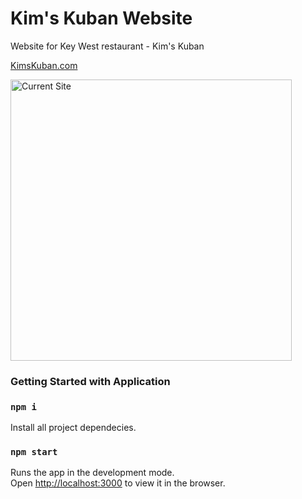 # Kim's Kuban Website
Website for Key West restaurant - Kim's Kuban

[KimsKuban.com](https://kimskuban.com)

<img alt="Current Site" src="./kims \ kuban.png" width="450px"/>



### Getting Started with Application

### `npm i`
Install all project dependecies.

### `npm start`
Runs the app in the development mode.\
Open [http://localhost:3000](http://localhost:3000) to view it in the browser.
